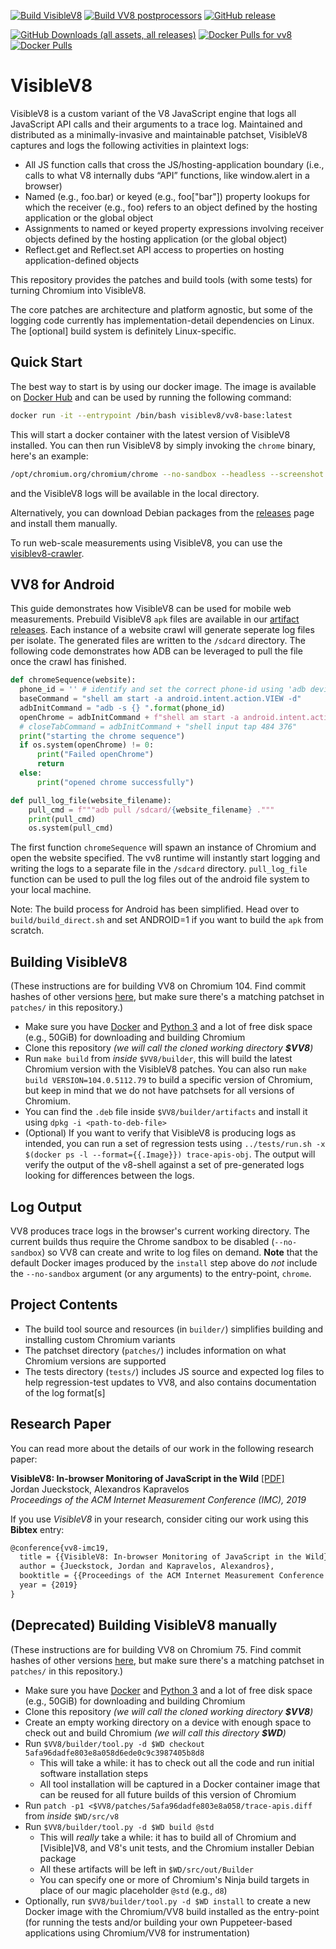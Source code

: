 [![Build VisibleV8](https://github.com/wspr-ncsu/visiblev8/actions/workflows/chromium-build.yaml/badge.svg)](https://github.com/wspr-ncsu/visiblev8/actions/workflows/chromium-build.yaml) [![Build VV8 postprocessors](https://github.com/wspr-ncsu/visiblev8/actions/workflows/post-processor.yaml/badge.svg)](https://github.com/wspr-ncsu/visiblev8/actions/workflows/post-processor.yaml) [![GitHub release](https://img.shields.io/github/release/wspr-ncsu/visiblev8?include_prereleases=&color=blue&label=Latest%20release)](https://github.com/wspr-ncsu/visiblev8/releases/latest) 

[![GitHub Downloads (all assets, all releases)](https://img.shields.io/github/downloads/wspr-ncsu/visiblev8/total?label=Downloads%20for%20VisibleV8)](https://github.com/wspr-ncsu/visiblev8/releases/) [![Docker Pulls for vv8](https://img.shields.io/docker/pulls/visiblev8/vv8-base?label=Docker%20pulls%20for%20vv8)](https://hub.docker.com/r/visiblev8/vv8-base) [![Docker Pulls](https://img.shields.io/docker/pulls/visiblev8/vv8-postprocessors?label=Docker%20pulls%20for%20postprocessors)](https://hub.docker.com/r/visiblev8/vv8-postprocessors)

# VisibleV8

VisibleV8 is a custom variant of the V8 JavaScript engine that logs all JavaScript API calls and their arguments to a trace log. Maintained and distributed as a minimally-invasive and maintainable patchset, VisibleV8 captures and logs the following activities in plaintext logs:


* All JS function calls that cross the JS/hosting-application boundary (i.e., calls to what V8 internally dubs “API” functions, like window.alert in a browser)
* Named (e.g., foo.bar) or keyed (e.g., foo["bar"]) property lookups for which the receiver (e.g., foo) refers to an object defined by the hosting application or the global object
* Assignments to named or keyed property expressions involving receiver objects defined by the hosting application (or the global object)
* Reflect.get and Reflect.set API access to properties on hosting application-defined objects

This repository provides the patches and build tools (with some tests) for turning Chromium into VisibleV8.

The core patches are architecture and platform agnostic, but some of the logging code currently has implementation-detail dependencies on Linux.
The [optional] build system is definitely Linux-specific.

## Quick Start
The best way to start is by using our docker image. The image is available on [Docker Hub](https://hub.docker.com/r/visiblev8/vv8-base) and can be used by running the following command:

```bash
docker run -it --entrypoint /bin/bash visiblev8/vv8-base:latest
``` 

This will start a docker container with the latest version of VisibleV8 installed. You can then run VisibleV8 by simply invoking the `chrome` binary, here's an example:

```bash
/opt/chromium.org/chromium/chrome --no-sandbox --headless --screenshot  --virtual-time-budget=30000 --user-data-dir=/tmp --disable-dev-shm-usage https://www.google.com
```
and the VisibleV8 logs will be available in the local directory. 

Alternatively, you can download Debian packages from the [releases](https://github.com/wspr-ncsu/visiblev8/releases) page and install them manually.

To run web-scale measurements using VisibleV8, you can use the [visiblev8-crawler](https://github.com/wspr-ncsu/visiblev8-crawler).

## VV8 for Android

This guide demonstrates how VisibleV8 can be used for mobile web measurements. Prebuild VisibleV8 `apk` files are available in our [artifact releases](https://github.com/wspr-ncsu/visiblev8/releases). Each instance of a website crawl will generate seperate log files per isolate. The generated files are written to the `/sdcard` directory. The following code demonstrates how ADB can be leveraged to pull the file once the crawl has finished.

```python
def chromeSequence(website):
  phone_id = '' # identify and set the correct phone-id using 'adb devices'
  baseCommand = "shell am start -a android.intent.action.VIEW -d"
  adbInitCommand = "adb -s {} ".format(phone_id)
  openChrome = adbInitCommand + f"shell am start -a android.intent.action.VIEW -d {website}"
  # closeTabCommand = adbInitCommand + "shell input tap 484 376"
  print("starting the chrome sequence")
  if os.system(openChrome) != 0:
      print("Failed openChrome")
      return
  else:
      print("opened chrome successfully")

def pull_log_file(website_filename):
    pull_cmd = f"""adb pull /sdcard/{website_filename} ."""
    print(pull_cmd)
    os.system(pull_cmd)
```

The first function `chromeSequence` will spawn an instance of Chromium and open the website specified. The vv8 runtime will instantly start logging and writing the logs to a separate file in the `/sdcard` directory. `pull_log_file` function can be used to pull the log files out of the android file system to your local machine. 

Note: The build process for Android has been simplified. Head over to `build/build_direct.sh` and set ANDROID=1 if you want to build the `apk` from scratch.

## Building VisibleV8
(These instructions are for building VV8 on Chromium 104. Find commit hashes of other versions [here](https://chromiumdash.appspot.com/fetch_releases?channel=Stable&platform=Linux&num=1&offset=0), but make sure there's a matching patchset in `patches/` in this repository.)

* Make sure you have [Docker](https://docs.docker.com/install/) and [Python 3](https://www.python.org/downloads/) and a lot of free disk space (e.g., 50GiB) for downloading and building Chromium
* Clone this repository *(we will call the cloned working directory **$VV8**)*
* Run `make build` from *inside* `$VV8/builder`, this will build the latest Chromium version with the VisibleV8 patches. You can also run `make build VERSION=104.0.5112.79` to build a specific version of Chromium, but keep in mind that we do not have patchsets for all versions of Chromium.
* You can find the `.deb` file inside `$VV8/builder/artifacts` and install it using `dpkg -i <path-to-deb-file>`
* (Optional) If you want to verify that VisibleV8 is producing logs as intended, you can run a set of regression tests using `../tests/run.sh -x $(docker ps -l --format={{.Image}}) trace-apis-obj`. The output will verify the output of the v8-shell against a set of pre-generated logs looking for differences between the logs.

## Log Output

VV8 produces trace logs in the browser's current working directory.
The current builds thus require the Chrome sandbox to be disabled (`--no-sandbox`) so VV8 can create and write to log files on demand.
**Note** that the default Docker images produced by the `install` step above do *not* include the `--no-sandbox` argument (or any arguments) to the entry-point, `chrome`.

## Project Contents

* The build tool source and resources (in `builder/`) simplifies building and installing custom Chromium variants
* The patchset directory (`patches/`) includes information on what Chromium versions are supported
* The tests directory (`tests/`) includes JS source and expected log files to help regression-test updates to VV8, and also contains documentation of the log format[s]

## Research Paper

You can read more about the details of our work in the following research paper:

**VisibleV8: In-browser Monitoring of JavaScript in the Wild** [[PDF]](https://kapravelos.com/publications/vv8-imc19.pdf)  
Jordan Jueckstock, Alexandros Kapravelos  
*Proceedings of the ACM Internet Measurement Conference (IMC), 2019*

If you use *VisibleV8* in your research, consider citing our work using this **Bibtex** entry:
``` tex
@conference{vv8-imc19,
  title = {{VisibleV8: In-browser Monitoring of JavaScript in the Wild}},
  author = {Jueckstock, Jordan and Kapravelos, Alexandros},
  booktitle = {{Proceedings of the ACM Internet Measurement Conference (IMC)}},
  year = {2019}
}
```

## (Deprecated) Building VisibleV8 manually

(These instructions are for building VV8 on Chromium 75.  Find commit hashes of other versions [here](http://omahaproxy.appspot.com/), but make sure there's a matching patchset in `patches/` in this repository.)

* Make sure you have [Docker](https://docs.docker.com/install/) and [Python 3](https://www.python.org/downloads/) and a lot of free disk space (e.g., 50GiB) for downloading and building Chromium
* Clone this repository *(we will call the cloned working directory **$VV8**)*
* Create an empty working directory on a device with enough space to check out and build Chromium *(we will call this directory **$WD**)*
* Run `$VV8/builder/tool.py -d $WD checkout 5afa96dadfe803e8a058d6ede0c9c3987405b8d8`
    * This will take a while: it has to check out all the code and run initial software installation steps
    * All tool installation will be captured in a Docker container image that can be reused for all future builds of this version of Chromium
* Run `patch -p1 <$VV8/patches/5afa96dadfe803e8a058/trace-apis.diff` from *inside* `$WD/src/v8` 
* Run `$VV8/builder/tool.py -d $WD build @std`
    * This will *really* take a while: it has to build all of Chromium and [Visible]V8, and V8's unit tests, and the Chromium installer Debian package
    * All these artifacts will be left in `$WD/src/out/Builder`
    * You can specify one or more of Chromium's Ninja build targets in place of our magic placeholder `@std` (e.g., `d8`)
* Optionally, run `$VV8/builder/tool.py -d $WD install` to create a new Docker image with the Chromium/VV8 build installed as the entry-point (for running the tests and/or building your own Puppeteer-based applications using Chromium/VV8 for instrumentation)


